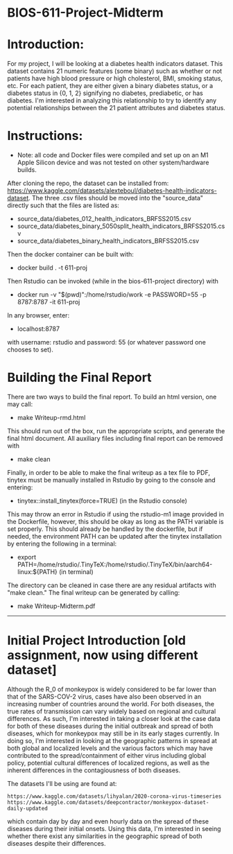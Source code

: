 BIOS-611-Project-Midterm
===================

# Introduction: 

For my project, I will be looking at a diabetes health indicators dataset. This dataset contains 21 numeric features (some binary) such as whether or not patients have high blood pressure or high cholesterol, BMI, smoking status, etc. For each patient, they are either given a binary diabetes status, or a diabetes status in {0, 1, 2} signifying no diabetes, prediabetic, or has diabetes. I'm interested in analyzing this relationship to try to identify any potential relationships between the 21 patient attributes and diabetes status. 


# Instructions:

* Note: all code and Docker files were compiled and set up on an M1 Apple Silicon device and was not tested on other system/hardware builds. 


After cloning the repo, the dataset can be installed from: https://www.kaggle.com/datasets/alexteboul/diabetes-health-indicators-dataset. The three .csv files should be moved into the "source_data" directly such that the files are listed as:

- source_data/diabetes_012_health_indicators_BRFSS2015.csv
- source_data/diabetes_binary_5050split_health_indicators_BRFSS2015.csv
- source_data/diabetes_binary_health_indicators_BRFSS2015.csv

Then the docker container can be built with: 

- docker build . -t 611-proj   

Then Rstudio can be invoked (while in the bios-611-project directory) with 

- docker run -v "$(pwd)":/home/rstudio/work -e PASSWORD=55 -p 8787:8787 -it 611-proj

In any browser, enter: 

- localhost:8787

with username: rstudio and password: 55 (or whatever password one chooses to set).

# Building the Final Report
There are two ways to build the final report. To build an html version, one may call: 

- make Writeup-rmd.html

This should run out of the box, run the appropriate scripts, and generate the final html document. All auxiliary files including final report can be removed with

- make clean

Finally, in order to be able to make the final writeup as a tex file to PDF, tinytex must be manually installed in Rstudio by going to the console and entering: 

- tinytex::install_tinytex(force=TRUE) (in the Rstudio console)

This may throw an error in Rstudio if using the rstudio-m1 image provided in the Dockerfile, however, this should be okay as long as the PATH variable is set properly. This should already be handled by the dockerfile, but if needed, the environment PATH can be updated after the tinytex installation by entering the following in a terminal: 

- export PATH=/home/rstudio/.TinyTeX:/home/rstudio/.TinyTeX/bin/aarch64-linux:${PATH} (in terminal)

The directory can be cleaned in case there are any residual artifacts with "make clean." The final writeup can be generated by calling: 

- make Writeup-Midterm.pdf


----------

# Initial Project Introduction [old assignment, now using different dataset]

Although the R_0 of monkeypox is widely considered to be far lower than that of the SARS-COV-2 virus, cases have also been observed in an increasing number of countries around the world. For both diseases, the true rates of transmission can vary widely based on regional and cultural differences. As such, I'm interested in taking a closer look at the case data for both of these diseases during the initial outbreak and spread of both diseases, which for monkeypox may still be in its early stages currently. In doing so, I'm interested in looking at the geographic patterns in spread at both global and localized levels and the various factors which may have contributed to the spread/containment of either virus including global policy, potential cultural differences of localized regions, as well as the inherent differences in the contagiousness of both diseases.

The datasets I'll be using are found at: 

	https://www.kaggle.com/datasets/lihyalan/2020-corona-virus-timeseries
    https://www.kaggle.com/datasets/deepcontractor/monkeypox-dataset-daily-updated

which contain day by day and even hourly data on the spread of these diseases during their initial onsets. Using this data, I'm interested in seeing whether there exist any similarities in the geographic spread of both diseases despite their differences. 


